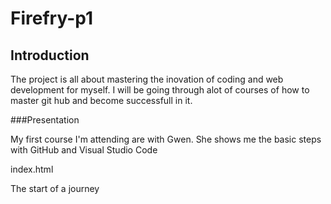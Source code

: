 ﻿# Firefry-p1

## Introduction

The project is all about mastering the inovation of coding and web development for myself. I will be going through alot of courses of how to master git hub and become successfull in it.

###Presentation

My first course I'm attending are with Gwen. She shows me the basic steps with GitHub and Visual Studio Code

index.html

The start of a journey 
